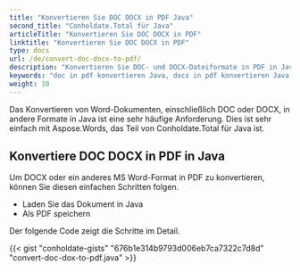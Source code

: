 ```yaml
---
title: "Konvertieren Sie DOC DOCX in PDF Java"
second_title: "Conholdate.Total für Java"
articleTitle: "Konvertieren Sie DOC DOCX in PDF"
linktitle: "Konvertieren Sie DOC DOCX in PDF"
type: docs
url: /de/convert-doc-docx-to-pdf/
description: "Konvertieren Sie DOC- und DOCX-Dateiformate in PDF in Java."
keywords: "doc in pdf konvertieren Java, docx in pdf konvertieren Java, Java doc docx konvertieren, doc in pdf Java, docx in pdf Java"
weight: 10
---
```


Das Konvertieren von Word-Dokumenten, einschließlich DOC oder DOCX, in andere Formate in Java ist eine sehr häufige Anforderung. Dies ist sehr einfach mit Aspose.Words, das Teil von Conholdate.Total für Java ist.

## **Konvertiere DOC DOCX in PDF in Java**
Um DOCX oder ein anderes MS Word-Format in PDF zu konvertieren, können Sie diesen einfachen Schritten folgen.

- Laden Sie das Dokument in Java
- Als PDF speichern

Der folgende Code zeigt die Schritte im Detail.

{{< gist "conholdate-gists" "676b1e314b9793d006eb7ca7322c7d8d" "convert-doc-dox-to-pdf.java" >}}
